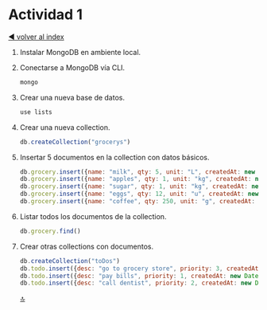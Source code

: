 # Actividad 1

[:arrow_backward: volver al index](./README.md)

1. Instalar MongoDB en ambiente local.
2. Conectarse a MongoDB vía CLI.

    ```js
    mongo
    ```

3. Crear una nueva base de datos.

    ```js
    use lists
    ```

4. Crear una nueva collection.

    ```js
    db.createCollection("grocerys")
    ```

5. Insertar 5 documentos en la collection con datos básicos.

    ```js
    db.grocery.insert({name: "milk", qty: 5, unit: "L", createdAt: new Date()})
    db.grocery.insert({name: "apples", qty: 1, unit: "kg", createdAt: new Date()})
    db.grocery.insert({name: "sugar", qty: 1, unit: "kg", createdAt: new Date()})
    db.grocery.insert({name: "eggs", qty: 12, unit: "u", createdAt: new Date()})
    db.grocery.insert({name: "coffee", qty: 250, unit: "g", createdAt: new Date()})
    ```

6. Listar todos los documentos de la collection.

    ```js
    db.grocery.find()
    ```

7. Crear otras collections con documentos.

    ```js
    db.createCollection("toDos")
    db.todo.insert({desc: "go to grocery store", priority: 3, createdAt: new Date()})
    db.todo.insert({desc: "pay bills", priority: 1, createdAt: new Date()})
    db.todo.insert({desc: "call dentist", priority: 2, createdAt: new Date()})
    ```

    [:top:](#actividad-1)
